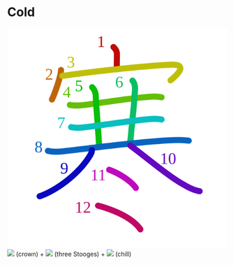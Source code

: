 # Cold
![5bd2](Kanji/kanji-colorize/5bd2.svg)
[![](http://www.kanjidamage.com/assets/radsmall/crown-8ef5ecce0608dafcb65383fca482342b426aa51393f24254287b0012d7fff3bc.jpg)](http://www.kanjidamage.com/kanji/1749-crown) (crown) + [![](http://www.kanjidamage.com/assets/radsmall/3-stooges-4afd9af7a4d6f9044641322bc5e0d685dd006c5d18cd7cbc5ebf116d67348f1d.jpg)](http://www.kanjidamage.com/kanji/959-three-stooges) (three Stooges) + [![](http://www.kanjidamage.com/assets/radsmall/frost-c23337fb0d7d2ddc4f70c95019c66000d09489d9c045071f1be1c3fb70077063.jpg)](http://www.kanjidamage.com/kanji/950-chill) (chill)